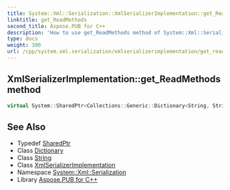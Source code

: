 ```yaml
---
title: System::Xml::Serialization::XmlSerializerImplementation::get_ReadMethods method
linktitle: get_ReadMethods
second_title: Aspose.PUB for C++
description: 'How to use get_ReadMethods method of System::Xml::Serialization::XmlSerializerImplementation class in C++.'
type: docs
weight: 300
url: /cpp/system.xml.serialization/xmlserializerimplementation/get_readmethods/
---
```

## XmlSerializerImplementation::get_ReadMethods method




```cpp
virtual System::SharedPtr<Collections::Generic::Dictionary<String, String>> System::Xml::Serialization::XmlSerializerImplementation::get_ReadMethods()
```

## See Also

* Typedef [SharedPtr](../../../system/sharedptr/)
* Class [Dictionary](../../../system.collections.generic/dictionary/)
* Class [String](../../../system/string/)
* Class [XmlSerializerImplementation](../)
* Namespace [System::Xml::Serialization](../../)
* Library [Aspose.PUB for C++](../../../)
